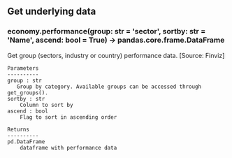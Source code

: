 ## Get underlying data 
### economy.performance(group: str = 'sector', sortby: str = 'Name', ascend: bool = True) -> pandas.core.frame.DataFrame

Get group (sectors, industry or country) performance data. [Source: Finviz]

    Parameters
    ----------
    group : str
       Group by category. Available groups can be accessed through get_groups().
    sortby : str
        Column to sort by
    ascend : bool
        Flag to sort in ascending order

    Returns
    ----------
    pd.DataFrame
        dataframe with performance data
